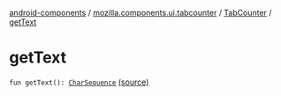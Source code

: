 [android-components](../../index.md) / [mozilla.components.ui.tabcounter](../index.md) / [TabCounter](index.md) / [getText](./get-text.md)

# getText

`fun getText(): `[`CharSequence`](https://kotlinlang.org/api/latest/jvm/stdlib/kotlin/-char-sequence/index.html) [(source)](https://github.com/mozilla-mobile/android-components/blob/master/components/ui/tabcounter/src/main/java/mozilla/components/ui/tabcounter/TabCounter.kt#L62)